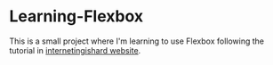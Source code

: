 # Learning-Flexbox

This is a small project where I'm learning to use Flexbox following the tutorial in [internetingishard website](https://internetingishard.netlify.app/html-and-css/flexbox/index.html).
